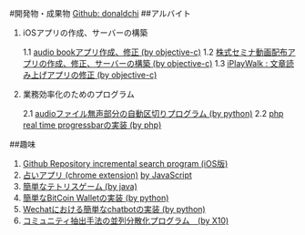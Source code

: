 #開発物・成果物 
[Github: donaldchi](https://github.com/donaldchi)
##アルバイト

1. iOSアプリの作成、サーバーの構築

    1.1 [audio bookアプリ作成、修正 (by objective-c)](http://urx3.nu/BPI9)
    1.2 [株式セミナ動画配布アプリの作成、修正、サーバーの構築 (by objective-c)](http://urx3.nu/BPIh)
    1.3 [iPlayWalk : 文章読み上げアプリの修正 (by objective-c)](http://urx3.nu/BPIf)
2. 業務効率化のためのプログラム

    2.1 [audioファイル無声部分の自動区切りプログラム (by python)](https://github.com/donaldchi/audiosplit)
    2.2 [php real time progressbarの実装 (by php)](https://github.com/donaldchi/progressbar)

##趣味
1. [Github Repository incremental search program (iOS版)](https://github.com/donaldchi/RepoSearch)
2. [占いアプリ (chrome extension)](http://urx3.nu/BPJo) [by JavaScript](https://github.com/donaldchi/fortune)
3. [簡単なテトリスゲーム (by java)](https://github.com/donaldchi/MyTetris)
4. [簡単なBitCoin Walletの実装 (by python)](https://github.com/donaldchi/bitcoinwallet-demo)
5. [Wechatにおける簡単なchatbotの実装 (by python)](https://github.com/donaldchi/wechatbot)
6. [コミュニティ抽出手法の並列分散化プログラム　(by X10)](https://github.com/donaldchi?tab=repositories)
